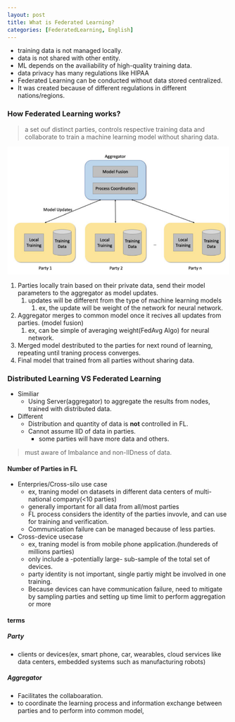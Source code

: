 ```yaml
---
layout: post
title: What is Federated Learning?
categories: [FederatedLearning, English]
---
```


- training data is not managed locally.
- data is not shared with other entity.
- ML depends on the availiability of high-quality training data.
- data privacy has many regulations like HIPAA
- Federated Learning can be conducted without data stored centralized.
- It was created because of different regulations in different nations/regions.

### How Federated Learning works?

> a set ouf distinct parties, controls respective training data and collaborate to train a machine learning model without sharing data.

![image1](/images/federatedLearning/federatedlearning_1.png)

1. Parties locally train based on their private data, send their model parameters to the aggregator as model updates.
    1. updates will be different from the type of machine learning models
        1. ex, the update will be weight of the network for     neural network.
2. Aggregator merges to common model once it recives all updates from parties. (model fusion)
    1. ex, can be simple of averaging weight(FedAvg Algo) for neural network.
3. Merged model destributed to the parties for next round of learning, repeating until traning process converges.
4. Final model that trained from all parties without sharing data.

### Distributed Learning VS Federated Learning

- Similiar
  - Using Server(aggregator) to aggregate the results from nodes, trained with distributed data.
- Different
  - Distribution and quantity of data is **not** controlled in FL.
  - Cannot assume IID of data in parties.
    - some parties will have more data and others.

> must aware of Imbalance and non-IIDness of data.

#### Number of Parties in FL

- Enterpries/Cross-silo use case
  - ex, traning model on datasets in different data centers of multi-national company(<10 parties)
  - generally important for all data from all/most parties
  - FL process considers the identity of the parties invovle, and can use for training and verification.
  - Communication failure can be managed because of less parties.
- Cross-device usecase
  - ex, traning model is from mobile phone application.(hundereds of millions parties)
  - only include a -potentially large- sub-sample of the total set of devices.
  - party identity is not important, single partiy might be involved in one training.
  - Because devices can have communication failure, need to mitigate by sampling parties and setting up time limit to perform aggregation or more

#### terms

##### Party

- clients or devices(ex, smart phone, car, wearables, cloud services like data centers, embedded systems such as manufacturing robots)

##### Aggregator

- Facilitates the collaboaration.
- to coordinate the learning process and information exchange between parties and to perform into common model,

